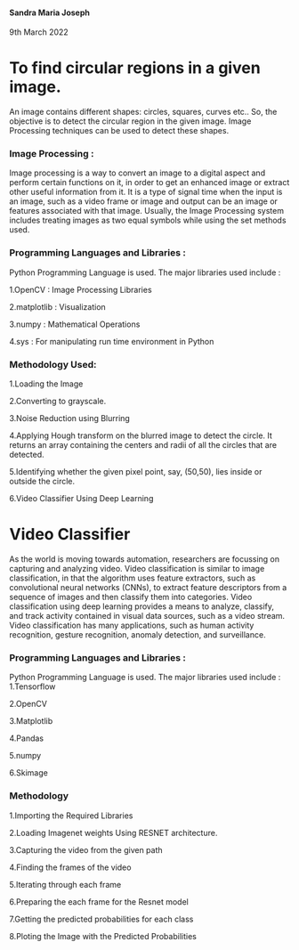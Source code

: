 #### Sandra Maria Joseph


9th March 2022

# To find circular regions in a given image.
An image contains different shapes: circles, squares, curves etc.. So, the objective is to detect the circular region in the given image.  Image Processing techniques can be used to detect these shapes.

### Image Processing :
Image processing is a way to convert an image to a digital aspect and perform certain functions on it, in order to get an enhanced image or extract other useful information from it. It is a type of signal time when the input is an image, such as a video frame or image and output can be an image or features associated with that image. Usually, the Image Processing system includes treating images as two equal symbols while using the set methods used.

### Programming Languages and Libraries :
Python Programming Language is used. The major libraries used include :

  1.OpenCV     : Image Processing Libraries
  
  2.matplotlib   : Visualization
  
  3.numpy        : Mathematical Operations
  
  4.sys          : For manipulating run time environment in Python

### Methodology Used:
  1.Loading the Image
  
  2.Converting to grayscale.
  
  3.Noise Reduction using Blurring
  
  4.Applying Hough transform on the blurred image to detect the circle. It returns an array containing the centers and radii of all the circles that are detected.
  
  5.Identifying whether the given pixel point, say, (50,50), lies inside or outside the circle.
  
  6.Video Classifier Using Deep Learning

# Video Classifier
As the world is moving towards automation, researchers are focussing on capturing and analyzing video. Video classification is similar to image classification, in that the algorithm uses feature extractors, such as convolutional neural networks (CNNs), to extract feature descriptors from a sequence of images and then classify them into categories. Video classification using deep learning provides a means to analyze, classify, and track activity contained in visual data sources, such as a video stream. Video classification has many applications, such as human activity recognition, gesture recognition, anomaly detection, and surveillance.

### Programming Languages and Libraries :
Python Programming Language is used. The major libraries used include :
  1.Tensorflow 
  
  2.OpenCV
  
  3.Matplotlib
  
  4.Pandas
  
  5.numpy
  
  6.Skimage
  
### Methodology
  1.Importing the Required Libraries
  
  2.Loading Imagenet weights Using RESNET architecture.
  
  3.Capturing the video from the given path
  
  4.Finding the frames of the video
  
  5.Iterating through each frame
  
  6.Preparing the each frame for the Resnet model
  
  7.Getting the predicted probabilities for each class
  
  8.Ploting the Image with the Predicted Probabilities

